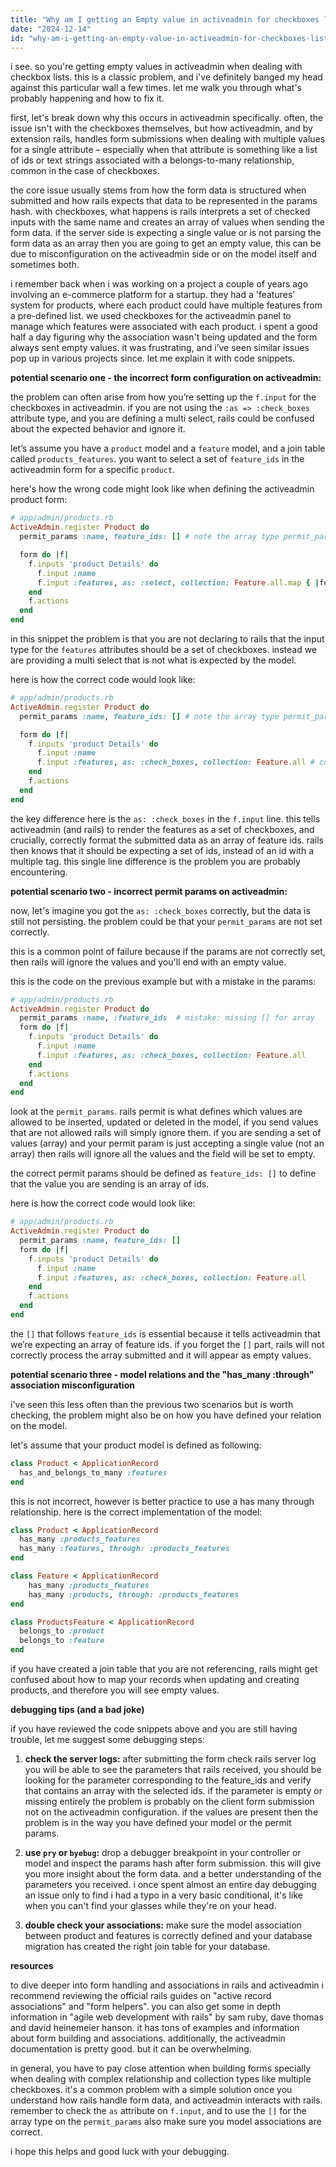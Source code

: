 ```yaml
---
title: "Why am I getting an Empty value in activeadmin for checkboxes list?"
date: "2024-12-14"
id: "why-am-i-getting-an-empty-value-in-activeadmin-for-checkboxes-list"
---
```


i see. so you're getting empty values in activeadmin when dealing with checkbox lists. this is a classic problem, and i've definitely banged my head against this particular wall a few times. let me walk you through what's probably happening and how to fix it.

first, let's break down why this occurs in activeadmin specifically. often, the issue isn't with the checkboxes themselves, but how activeadmin, and by extension rails, handles form submissions when dealing with multiple values for a single attribute – especially when that attribute is something like a list of ids or text strings associated with a belongs-to-many relationship, common in the case of checkboxes.

the core issue usually stems from how the form data is structured when submitted and how rails expects that data to be represented in the params hash. with checkboxes, what happens is rails interprets a set of checked inputs with the same name and creates an array of values when sending the form data. if the server side is expecting a single value or is not parsing the form data as an array then you are going to get an empty value, this can be due to misconfiguration on the activeadmin side or on the model itself and sometimes both.

i remember back when i was working on a project a couple of years ago involving an e-commerce platform for a startup. they had a 'features' system for products, where each product could have multiple features from a pre-defined list. we used checkboxes for the activeadmin panel to manage which features were associated with each product. i spent a good half a day figuring why the association wasn't being updated and the form always sent empty values. it was frustrating, and i’ve seen similar issues pop up in various projects since. let me explain it with code snippets.

**potential scenario one - the incorrect form configuration on activeadmin:**

the problem can often arise from how you’re setting up the `f.input` for the checkboxes in activeadmin. if you are not using the `:as => :check_boxes` attribute type, and you are defining a multi select, rails could be confused about the expected behavior and ignore it.

let’s assume you have a `product` model and a `feature` model, and a join table called `products_features`. you want to select a set of `feature_ids` in the activeadmin form for a specific `product`.

here's how the wrong code might look like when defining the activeadmin product form:

```ruby
# app/admin/products.rb
ActiveAdmin.register Product do
  permit_params :name, feature_ids: [] # note the array type permit_params

  form do |f|
    f.inputs 'product Details' do
      f.input :name
      f.input :features, as: :select, collection: Feature.all.map { |feature| [feature.name, feature.id] }, multiple: true # incorrect approach
    end
    f.actions
  end
end
```

in this snippet the problem is that you are not declaring to rails that the input type for the `features` attributes should be a set of checkboxes. instead we are providing a multi select that is not what is expected by the model.

here is how the correct code would look like:

```ruby
# app/admin/products.rb
ActiveAdmin.register Product do
  permit_params :name, feature_ids: [] # note the array type permit_params

  form do |f|
    f.inputs 'product Details' do
      f.input :name
      f.input :features, as: :check_boxes, collection: Feature.all # correct approach
    end
    f.actions
  end
end
```
the key difference here is the `as: :check_boxes` in the `f.input` line. this tells activeadmin (and rails) to render the features as a set of checkboxes, and crucially, correctly format the submitted data as an array of feature ids. rails then knows that it should be expecting a set of ids, instead of an id with a multiple tag. this single line difference is the problem you are probably encountering.

**potential scenario two - incorrect permit params on activeadmin:**

now, let's imagine you got the `as: :check_boxes` correctly, but the data is still not persisting. the problem could be that your `permit_params` are not set correctly.

this is a common point of failure because if the params are not correctly set, then rails will ignore the values and you'll end with an empty value.

this is the code on the previous example but with a mistake in the params:
```ruby
# app/admin/products.rb
ActiveAdmin.register Product do
  permit_params :name, :feature_ids  # mistake: missing [] for array
  form do |f|
    f.inputs 'product Details' do
      f.input :name
      f.input :features, as: :check_boxes, collection: Feature.all
    end
    f.actions
  end
end
```

look at the `permit_params`. rails permit is what defines which values are allowed to be inserted, updated or deleted in the model, if you send values that are not allowed rails will simply ignore them. if you are sending a set of values (array) and your permit param is just accepting a single value (not an array) then rails will ignore all the values and the field will be set to empty.

the correct permit params should be defined as `feature_ids: []` to define that the value you are sending is an array of ids.

here is how the correct code would look like:

```ruby
# app/admin/products.rb
ActiveAdmin.register Product do
  permit_params :name, feature_ids: []
  form do |f|
    f.inputs 'product Details' do
      f.input :name
      f.input :features, as: :check_boxes, collection: Feature.all
    end
    f.actions
  end
end
```
the `[]` that follows `feature_ids` is essential because it tells activeadmin that we’re expecting an array of feature ids. if you forget the `[]` part, rails will not correctly process the array submitted and it will appear as empty values.

**potential scenario three - model relations and the "has_many :through" association misconfiguration**

i've seen this less often than the previous two scenarios but is worth checking, the problem might also be on how you have defined your relation on the model.

let's assume that your product model is defined as following:

```ruby
class Product < ApplicationRecord
  has_and_belongs_to_many :features
end
```
this is not incorrect, however is better practice to use a has many through relationship. here is the correct implementation of the model:

```ruby
class Product < ApplicationRecord
  has_many :products_features
  has_many :features, through: :products_features
end

class Feature < ApplicationRecord
    has_many :products_features
    has_many :products, through: :products_features
end

class ProductsFeature < ApplicationRecord
  belongs_to :product
  belongs_to :feature
end
```
if you have created a join table that you are not referencing, rails might get confused about how to map your records when updating and creating products, and therefore you will see empty values.

**debugging tips (and a bad joke)**

if you have reviewed the code snippets above and you are still having trouble, let me suggest some debugging steps:

1.  **check the server logs:** after submitting the form check rails server log you will be able to see the parameters that rails received, you should be looking for the parameter corresponding to the feature_ids and verify that contains an array with the selected ids. if the parameter is empty or missing entirely the problem is probably on the client form submission not on the activeadmin configuration. if the values are present then the problem is in the way you have defined your model or the permit params.

2.  **use `pry` or `byebug`:** drop a debugger breakpoint in your controller or model and inspect the params hash after form submission. this will give you more insight about the form data. and a better understanding of the parameters you received. i once spent almost an entire day debugging an issue only to find i had a typo in a very basic conditional, it's like when you can't find your glasses while they're on your head.

3.  **double check your associations:** make sure the model association between product and features is correctly defined and your database migration has created the right join table for your database.

**resources**

to dive deeper into form handling and associations in rails and activeadmin i recommend reviewing the official rails guides on "active record associations" and "form helpers". you can also get some in depth information in "agile web development with rails" by sam ruby, dave thomas and david heinemeier hanson. it has tons of examples and information about form building and associations. additionally, the activeadmin documentation is pretty good. but it can be overwhelming.

in general, you have to pay close attention when building forms specially when dealing with complex relationship and collection types like multiple checkboxes. it's a common problem with a simple solution once you understand how rails handle form data, and activeadmin interacts with rails. remember to check the `as` attribute on `f.input`, and to use the `[]` for the array type on the `permit_params` also make sure you model associations are correct.

i hope this helps and good luck with your debugging.
